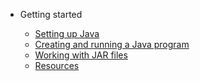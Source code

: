 * Getting started

  * [Setting up Java](setting-up-java.md)
  * [Creating and running a Java program](running-a-java-program.md)
  * [Working with JAR files](working-with-jar-files.md)
  * [Resources](Resources.md)